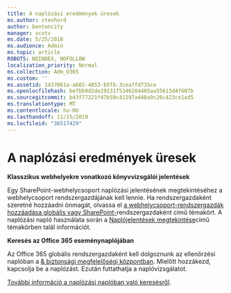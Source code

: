 ```yaml
---
title: A naplózási eredmények üresek
ms.author: stevhord
author: bentoncity
manager: scotv
ms.date: 5/25/2018
ms.audience: Admin
ms.topic: article
ROBOTS: NOINDEX, NOFOLLOW
localization_priority: Normal
ms.collection: Adm_O365
ms.custom: ''
ms.assetid: 1437061a-a602-4853-b5fb-3cea7fd735ce
ms.openlocfilehash: befbb9d2de29231f5346284485aa55613d4f687b
ms.sourcegitcommit: b43f77221f47b50c41197a448a9c26c423ce1ad5
ms.translationtype: MT
ms.contentlocale: hu-HU
ms.lasthandoff: 11/15/2019
ms.locfileid: "36517429"
---
```

# <a name="auditing-results-are-blank"></a>A naplózási eredmények üresek

 **Klasszikus webhelyekre vonatkozó könyvvizsgálói jelentések**
  
Egy SharePoint-webhelycsoport naplózási jelentésének megtekintéséhez a webhelycsoport rendszergazdájának kell lennie. Ha rendszergazdaként szeretné hozzáadni önmagát, olvassa el [a webhelycsoport-rendszergazdák hozzáadása globális vagy SharePoint-](https://go.microsoft.com/fwlink/?linkid=869390)rendszergazdaként című témakört. A naplózási napló használata során a [Naplójelentések megtekintése](https://go.microsoft.com/fwlink/?linkid=395237)című témakörben talál információt. 
  
 **Keresés az Office 365 eseménynaplójában**
  
Az Office 365 globális rendszergazdaként kell dolgoznunk az ellenőrzési naplóban a [ &amp; biztonsági megfelelőségi központban](https://protection.office.com). Mielőtt hozzákezd, kapcsolja be a naplózást. Ezután futtathatja a naplóvizsgálatot. 
  
[További információ a naplózási naplóban való keresésről](https://go.microsoft.com/fwlink/?linkid=708432).
  

